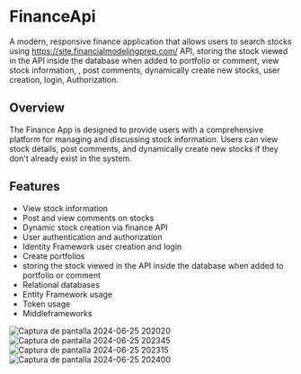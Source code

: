 # FinanceApi

A modern, responsive finance application that allows users to search stocks using https://site.financialmodelingprep.com/ API, storing the stock viewed in the API inside the database when added to portfolio or comment, view stock information, , post comments, dynamically create new stocks, user creation, login, Authorization.

## Overview

The Finance App is designed to provide users with a comprehensive platform for managing and discussing stock information. Users can view stock details, post comments, and dynamically create new stocks if they don't already exist in the system.

## Features

- View stock information
- Post and view comments on stocks
- Dynamic stock creation via finance API
- User authentication and authorization
- Identity Framework user creation and login
- Create portfolios
- storing the stock viewed in the API inside the database when added to portfolio or comment
- Relational databases
- Entity Framework usage
- Token usage
- Middleframeworks

![Captura de pantalla 2024-06-25 202020](https://github.com/LuisMerc4do/FinanceApi/assets/163725779/2a2980bb-f560-4f3c-a377-2289c23795ed)
![Captura de pantalla 2024-06-25 202345](https://github.com/LuisMerc4do/FinanceApi/assets/163725779/c5867fff-28a3-4139-a5d1-d8be23bad620)
![Captura de pantalla 2024-06-25 202315](https://github.com/LuisMerc4do/FinanceApi/assets/163725779/d006b55b-c30c-4978-855b-25811298dfdf)
![Captura de pantalla 2024-06-25 202400](https://github.com/LuisMerc4do/FinanceApi/assets/163725779/1f3427b9-8e81-4097-9d17-21765751422c)
